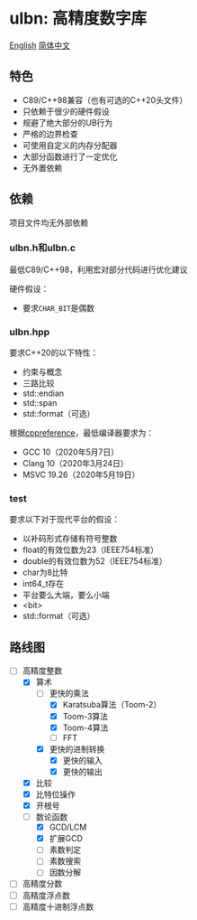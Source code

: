 #  ulbn: 高精度数字库

[English](./README.md) [简体中文](./README_zh_CN.md)

## 特色

- C89/C++98兼容（也有可选的C++20头文件）
- 只依赖于很少的硬件假设
- 规避了绝大部分的UB行为
- 严格的边界检查
- 可使用自定义的内存分配器
- 大部分函数进行了一定优化
- 无外置依赖

## 依赖

项目文件均无外部依赖

### ulbn.h和ulbn.c

最低C89/C++98，利用宏对部分代码进行优化建议

硬件假设：

- 要求`CHAR_BIT`是偶数

### ulbn.hpp

要求C++20的以下特性：

- 约束与概念
- 三路比较
- std::endian
- std::span
- std::format（可选）

根据[cppreference](https://zh.cppreference.com)，最低编译器要求为：
- GCC 10（2020年5月7日）
- Clang 10（2020年3月24日）
- MSVC 19.26（2020年5月19日）

### test

要求以下对于现代平台的假设：

- 以补码形式存储有符号整数
- float的有效位数为23（IEEE754标准）
- double的有效位数为52（IEEE754标准）
- char为8比特
- int64_t存在
- 平台要么大端，要么小端
- \<bit\>
- std::format（可选）

## 路线图

- [ ] 高精度整数
  - [x] 算术
    - [ ] 更快的乘法
      - [x] Karatsuba算法（Toom-2）
      - [x] Toom-3算法
      - [x] Toom-4算法
      - [ ] FFT
    - [x] 更快的进制转换
      - [x] 更快的输入
      - [x] 更快的输出
  - [x] 比较
  - [x] 比特位操作
  - [x] 开根号
  - [ ] 数论函数
    - [x] GCD/LCM
    - [x] 扩展GCD
    - [ ] 素数判定
    - [ ] 素数搜索
    - [ ] 因数分解
- [ ] 高精度分数
- [ ] 高精度浮点数
- [ ] 高精度十进制浮点数